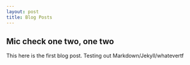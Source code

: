 ```yaml
---
layout: post
title: Blog Posts
---
```


## Mic check one two, one two

This here is the first blog post. Testing out Markdown/Jekyll/whatevertf

